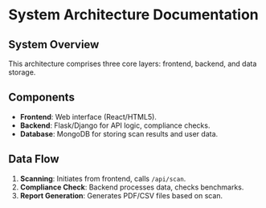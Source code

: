 # System Architecture Documentation

## System Overview
This architecture comprises three core layers: frontend, backend, and data storage.

## Components
- **Frontend**: Web interface (React/HTML5).
- **Backend**: Flask/Django for API logic, compliance checks.
- **Database**: MongoDB for storing scan results and user data.

## Data Flow
1. **Scanning**: Initiates from frontend, calls `/api/scan`.
2. **Compliance Check**: Backend processes data, checks benchmarks.
3. **Report Generation**: Generates PDF/CSV files based on scan.

